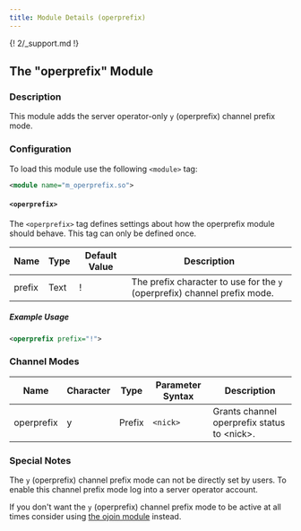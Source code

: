 ```yaml
---
title: Module Details (operprefix)
---
```


{! 2/_support.md !}

## The "operprefix" Module

### Description

This module adds the server operator-only `y` (operprefix) channel prefix mode.

### Configuration

To load this module use the following `<module>` tag:

```xml
<module name="m_operprefix.so">
```

#### `<operprefix>`

The `<operprefix>` tag defines settings about how the operprefix module should behave. This tag can only be defined once.

Name   | Type | Default Value | Description
------ | ---- | ------------- | -----------
prefix | Text | !             | The prefix character to use for the `y` (operprefix) channel prefix mode.

##### Example Usage

```xml
<operprefix prefix="!">
```

### Channel Modes

Name       | Character | Type      | Parameter Syntax | Description
---------- | --------- | --------- | ---------------- | -----------
operprefix | y         | Prefix    | `<nick>`         | Grants channel operprefix status to &lt;nick&gt;.

### Special Notes

The `y` (operprefix) channel prefix mode can not be directly set by users. To enable this channel prefix mode log into a server operator account.

If you don't want the `y` (operprefix) channel prefix mode to be active at all times consider using [the ojoin module](/2/modules/ojoin) instead.

